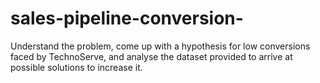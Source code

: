 # sales-pipeline-conversion-
Understand the problem, come up with a hypothesis for low conversions faced by TechnoServe, and analyse the dataset provided to arrive at possible solutions to increase it.
